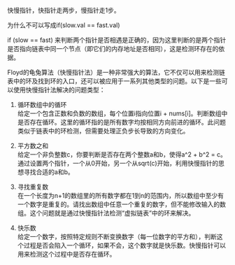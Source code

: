快慢指针，快指针走两步，慢指针走1步。    

为什么不可以写成if(slow.val == fast.val)    

if (slow == fast) 来判断两个指针是否相遇是正确的，因为这里判断的是两个指针是否指向链表中同一个节点（即它们的内存地址是否相同），这是检测环存在的依据。

Floyd的龟兔算法（快慢指针法）是一种非常强大的算法，它不仅可以用来检测链表中的环及找到环的入口，还可以被应用于一系列其他类型的问题。以下是一些可以使用快慢指针法解决的问题类型：   

1. 循环数组中的循环    
给定一个包含正数和负数的数组，每个位置i指向位置i + nums[i]。判断数组中是否存在循环。这里的循环指的是所有数字均按相同方向前进的循环。此问题类似于链表中的环检测，但需要处理正负步长导致的方向变化。

2. 平方数之和    
给定一个非负整数c，你要判断是否存在两个整数a和b，使得a^2 + b^2 = c。通过设置两个指针，一个从0开始，另一个从sqrt(c)开始，利用快慢指针的思想寻找合适的a和b。

3. 寻找重复数    
在一个长度为n+1的数组里的所有数字都在1到n的范围内，所以数组中至少有一个数字是重复的。请找出数组中任意一个重复的数字，但不能修改输入的数组。这个问题就是通过快慢指针法检测“虚拟链表”中的环来解决。

4. 快乐数   
给定一个数字，按照特定规则不断变换数字（每一位数字的平方和），判断这个过程是否会陷入一个循环，如果不会，这个数字就是快乐数。快慢指针可以用来检测这个过程中是否存在循环。

